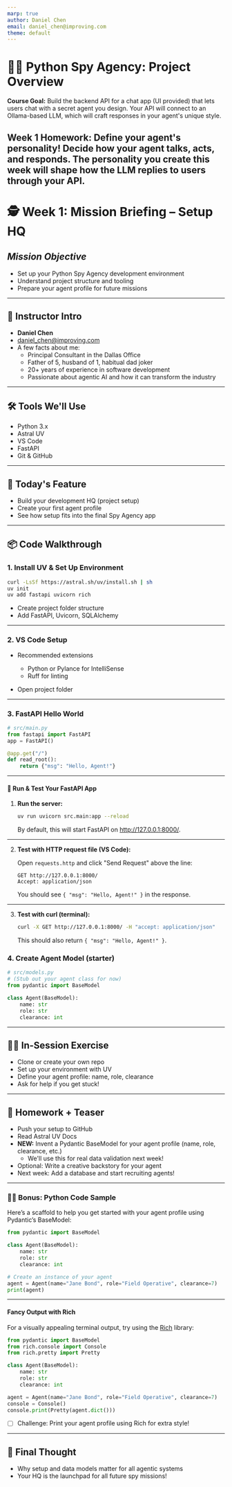 ```yaml
---
marp: true
author: Daniel Chen
email: daniel_chen@improving.com
theme: default
---
```


# 🕵️‍♂️ Python Spy Agency: Project Overview

**Course Goal:**
Build the backend API for a chat app (UI provided) that lets users chat with a secret agent you design. Your API will connect to an Ollama-based LLM, which will craft responses in your agent's unique style.

**Week 1 Homework:**
Define your agent's personality! Decide how your agent talks, acts, and responds. The personality you create this week will shape how the LLM replies to users through your API.
---

# 🕵️ Week 1: Mission Briefing – Setup HQ

## *Mission Objective*

- Set up your Python Spy Agency development environment
- Understand project structure and tooling
- Prepare your agent profile for future missions

---

## 👋 Instructor Intro

- **Daniel Chen**
- <daniel_chen@improving.com>
- A few facts about me:
  - Principal Consultant in the Dallas Office
  - Father of 5, husband of 1, habitual dad joker
  - 20+ years of experience in software development
  - Passionate about agentic AI and how it can transform the industry

---

## 🛠️ Tools We'll Use

- Python 3.x
- Astral UV
- VS Code
- FastAPI
- Git & GitHub

---

## 🧪 Today's Feature

- Build your development HQ (project setup)
- Create your first agent profile
- See how setup fits into the final Spy Agency app

---

## 📦 Code Walkthrough

### 1. Install UV & Set Up Environment

```bash
curl -LsSf https://astral.sh/uv/install.sh | sh
uv init
uv add fastapi uvicorn rich
```

- Create project folder structure
- Add FastAPI, Uvicorn, SQLAlchemy

---

### 2. VS Code Setup

- Recommended extensions
  - Python or Pylance for IntelliSense
  - Ruff for linting
  
- Open project folder

---

### 3. FastAPI Hello World

```python
# src/main.py
from fastapi import FastAPI
app = FastAPI()

@app.get("/")
def read_root():
    return {"msg": "Hello, Agent!"}
```

---

#### 🚦 Run & Test Your FastAPI App

1. **Run the server:**

   ```bash
   uv run uvicorn src.main:app --reload
   ```

   By default, this will start FastAPI on http://127.0.0.1:8000/.

---

2. **Test with HTTP request file (VS Code):**

   Open `requests.http` and click "Send Request" above the line:

   ```http
   GET http://127.0.0.1:8000/
   Accept: application/json
   ```

   You should see `{ "msg": "Hello, Agent!" }` in the response.

---

3. **Test with curl (terminal):**

   ```bash
   curl -X GET http://127.0.0.1:8000/ -H "accept: application/json"
   ```

   This should also return `{ "msg": "Hello, Agent!" }`.

### 4. Create Agent Model (starter)

```python
# src/models.py
# (Stub out your agent class for now)
from pydantic import BaseModel

class Agent(BaseModel):
    name: str
    role: str
    clearance: int
```

---

## 🧑‍💻 In-Session Exercise

- Clone or create your own repo
- Set up your environment with UV
- Define your agent profile: name, role, clearance
- Ask for help if you get stuck!

---

## 📝 Homework + Teaser

- Push your setup to GitHub
- Read Astral UV Docs
- **NEW:** Invent a Pydantic BaseModel for your agent profile (name, role, clearance, etc.)
  - We'll use this for real data validation next week!
- Optional: Write a creative backstory for your agent
- Next week: Add a database and start recruiting agents!

---

### 🧑‍💻 Bonus: Python Code Sample

Here’s a scaffold to help you get started with your agent profile using Pydantic’s BaseModel:

```python
from pydantic import BaseModel

class Agent(BaseModel):
    name: str
    role: str
    clearance: int

# Create an instance of your agent
agent = Agent(name="Jane Bond", role="Field Operative", clearance=7)
print(agent)
```

---

#### Fancy Output with Rich

For a visually appealing terminal output, try using the [Rich](https://rich.readthedocs.io/en/stable/) library:

```python
from pydantic import BaseModel
from rich.console import Console
from rich.pretty import Pretty

class Agent(BaseModel):
    name: str
    role: str
    clearance: int

agent = Agent(name="Jane Bond", role="Field Operative", clearance=7)
console = Console()
console.print(Pretty(agent.dict()))
```

- [ ] Challenge: Print your agent profile using Rich for extra style!

---

## 🧠 Final Thought

- Why setup and data models matter for all agentic systems
- Your HQ is the launchpad for all future spy missions!
